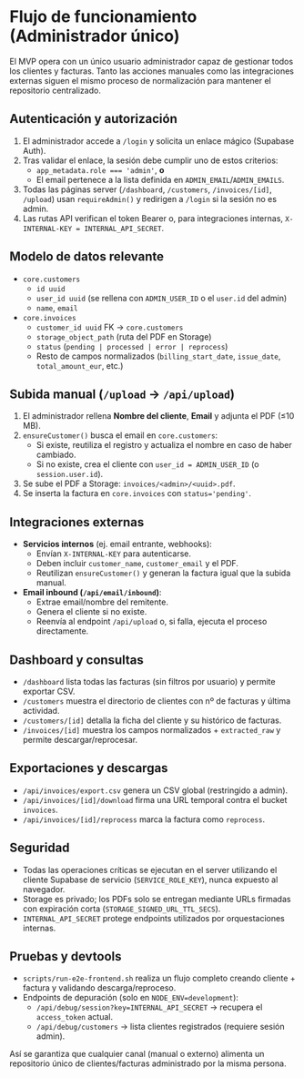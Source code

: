 # Flujo de funcionamiento (Administrador único)

El MVP opera con un único usuario administrador capaz de gestionar todos los clientes y facturas. Tanto las acciones manuales como las integraciones externas siguen el mismo proceso de normalización para mantener el repositorio centralizado.

## Autenticación y autorización
1. El administrador accede a `/login` y solicita un enlace mágico (Supabase Auth).
2. Tras validar el enlace, la sesión debe cumplir uno de estos criterios:
   - `app_metadata.role === 'admin'`, **o**
   - El email pertenece a la lista definida en `ADMIN_EMAIL`/`ADMIN_EMAILS`.
3. Todas las páginas server (`/dashboard`, `/customers`, `/invoices/[id]`, `/upload`) usan `requireAdmin()` y redirigen a `/login` si la sesión no es admin.
4. Las rutas API verifican el token Bearer o, para integraciones internas, `X-INTERNAL-KEY = INTERNAL_API_SECRET`.

## Modelo de datos relevante
- `core.customers`
  - `id uuid`
  - `user_id uuid` (se rellena con `ADMIN_USER_ID` o el `user.id` del admin)
  - `name`, `email`
- `core.invoices`
  - `customer_id uuid` FK → `core.customers`
  - `storage_object_path` (ruta del PDF en Storage)
  - `status` (`pending | processed | error | reprocess`)
  - Resto de campos normalizados (`billing_start_date`, `issue_date`, `total_amount_eur`, etc.)

## Subida manual (`/upload` → `/api/upload`)
1. El administrador rellena **Nombre del cliente**, **Email** y adjunta el PDF (≤10 MB).
2. `ensureCustomer()` busca el email en `core.customers`:
   - Si existe, reutiliza el registro y actualiza el nombre en caso de haber cambiado.
   - Si no existe, crea el cliente con `user_id = ADMIN_USER_ID` (o `session.user.id`).
3. Se sube el PDF a Storage: `invoices/<admin>/<uuid>.pdf`.
4. Se inserta la factura en `core.invoices` con `status='pending'`.

## Integraciones externas
- **Servicios internos** (ej. email entrante, webhooks):
  - Envían `X-INTERNAL-KEY` para autenticarse.
  - Deben incluir `customer_name`, `customer_email` y el PDF.
  - Reutilizan `ensureCustomer()` y generan la factura igual que la subida manual.
- **Email inbound (`/api/email/inbound`)**:
  - Extrae email/nombre del remitente.
  - Genera el cliente si no existe.
  - Reenvía al endpoint `/api/upload` o, si falla, ejecuta el proceso directamente.

## Dashboard y consultas
- `/dashboard` lista todas las facturas (sin filtros por usuario) y permite exportar CSV.
- `/customers` muestra el directorio de clientes con nº de facturas y última actividad.
- `/customers/[id]` detalla la ficha del cliente y su histórico de facturas.
- `/invoices/[id]` muestra los campos normalizados + `extracted_raw` y permite descargar/reprocesar.

## Exportaciones y descargas
- `/api/invoices/export.csv` genera un CSV global (restringido a admin).
- `/api/invoices/[id]/download` firma una URL temporal contra el bucket `invoices`.
- `/api/invoices/[id]/reprocess` marca la factura como `reprocess`.

## Seguridad
- Todas las operaciones críticas se ejecutan en el server utilizando el cliente Supabase de servicio (`SERVICE_ROLE_KEY`), nunca expuesto al navegador.
- Storage es privado; los PDFs solo se entregan mediante URLs firmadas con expiración corta (`STORAGE_SIGNED_URL_TTL_SECS`).
- `INTERNAL_API_SECRET` protege endpoints utilizados por orquestaciones internas.

## Pruebas y devtools
- `scripts/run-e2e-frontend.sh` realiza un flujo completo creando cliente + factura y validando descarga/reproceso.
- Endpoints de depuración (solo en `NODE_ENV=development`):
  - `/api/debug/session?key=INTERNAL_API_SECRET` → recupera el `access_token` actual.
  - `/api/debug/customers` → lista clientes registrados (requiere sesión admin).

Así se garantiza que cualquier canal (manual o externo) alimenta un repositorio único de clientes/facturas administrado por la misma persona.

